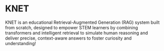 # KNET
KNET is an educational Retrieval-Augmented Generation (RAG) system built from scratch, designed to empower STEM learners by combining transformers and intelligent retrieval to simulate human reasoning and deliver precise, context-aware answers to foster curiosity and understanding!
